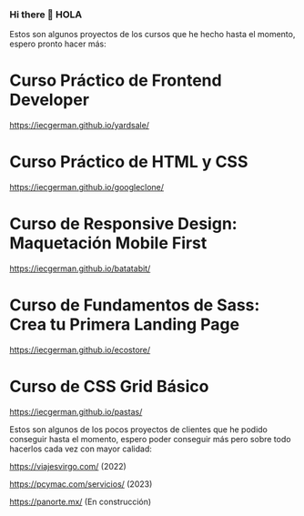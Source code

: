### Hi there 👋 HOLA

Estos son algunos proyectos de los cursos que he hecho hasta el momento, espero pronto hacer más:

# Curso Práctico de Frontend Developer
https://iecgerman.github.io/yardsale/

# Curso Práctico de HTML y CSS
https://iecgerman.github.io/googleclone/

# Curso de Responsive Design: Maquetación Mobile First
https://iecgerman.github.io/batatabit/

# Curso de Fundamentos de Sass: Crea tu Primera Landing Page
https://iecgerman.github.io/ecostore/

# Curso de CSS Grid Básico
https://iecgerman.github.io/pastas/


Estos son algunos de los pocos proyectos de clientes que he podido conseguir hasta el momento, espero poder conseguir más pero sobre todo hacerlos cada vez con mayor calidad:

https://viajesvirgo.com/ (2022)

https://pcymac.com/servicios/ (2023)

https://panorte.mx/ (En construcción)





<!--
**iecgerman/iecgerman** is a ✨ _special_ ✨ repository because its `README.md` (this file) appears on your GitHub profile.

Here are some ideas to get you started:

- 🔭 I’m currently working on ...
- 🌱 I’m currently learning ...
- 👯 I’m looking to collaborate on ...
- 🤔 I’m looking for help with ...
- 💬 Ask me about ...
- 📫 How to reach me: ...
- 😄 Pronouns: ...
- ⚡ Fun fact: ...
-->
